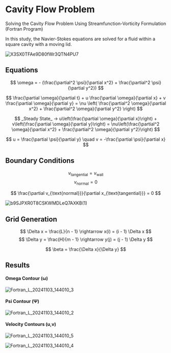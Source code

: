 # Cavity Flow Problem
Solving the Cavity Flow Problem Using Streamfunction-Vorticity Formulation (Fortran Program)


In this study, the Navier-Stokes equations are solved for a fluid within a square cavity with a moving lid.

![X3SX0TFAe9D80fWr3QTN4PU7](https://github.com/user-attachments/assets/32c5ece0-ee56-40ba-8ba8-c7aa10d87bb8)

## Equations

$$ \omega = - (\frac{\partial^2 \psi}{\partial x^2} + \frac{\partial^2 \psi}{\partial y^2}) $$

$$ \frac{\partial \omega}{\partial t} + u \frac{\partial \omega}{\partial x} + v \frac{\partial \omega}{\partial y} = \nu \left( \frac{\partial^2 \omega}{\partial x^2} + \frac{\partial^2 \omega}{\partial y^2} \right) $$


$$ _Steady State_ → u\left(\frac{\partial \omega}{\partial x}\right) + v\left(\frac{\partial \omega}{\partial y}\right) = \nu\left(\frac{\partial^2 \omega}{\partial x^2} + \frac{\partial^2 \omega}{\partial y^2}\right) $$

$$ u = \frac{\partial \psi}{\partial y}  \quad v = -\frac{\partial \psi}{\partial x} $$

## Boundary Conditions

$$ v_{\text{tangential}} = v_{\text{wall}} $$ $$ v_{\text{normal}} = 0 $$

$$ \frac{\partial v_{\text{normal}}}{\partial x_{\text{tangential}}} = 0 $$

![b9SJPXR0T8CSKWMDLeQ7AXKB(1)](https://github.com/user-attachments/assets/1f809050-634b-45a9-a2bc-1a9d10fbe81d)

## Grid Generation

$$ \Delta x = \frac{L}{n - 1} \rightarrow x(i) = (i - 1) \Delta x $$
$$ \Delta y = \frac{H}{m - 1} \rightarrow y(j) = (j - 1) \Delta y $$

$$ \beta = \frac{\Delta x}{\Delta y} $$

## Results

#### Omega Contour (ω)
![Fortran_L_20241103_144010_3](https://github.com/user-attachments/assets/70c3438c-9891-4394-9ff1-cb9e5af46998)

#### Psi Contour (Ψ)
![Fortran_L_20241103_144010_2](https://github.com/user-attachments/assets/d672b5f4-22bf-43f0-8082-fddd012a2d6b)

#### Velocity Contours (u,v)
![Fortran_L_20241103_144010_5](https://github.com/user-attachments/assets/1ec2989d-f412-42a1-977b-14daf115ae24)

![Fortran_L_20241103_144010_4](https://github.com/user-attachments/assets/a41c903c-3d5e-48ae-b0b9-188ed7fffaaa)
